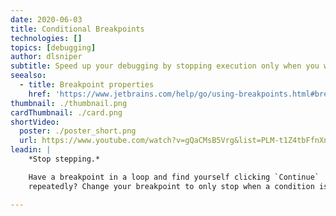 ```yaml
---
date: 2020-06-03
title: Conditional Breakpoints
technologies: []
topics: [debugging]
author: dlsniper
subtitle: Speed up your debugging by stopping execution only when you want to.
seealso:
  - title: Breakpoint properties
    href: 'https://www.jetbrains.com/help/go/using-breakpoints.html#breakpoint-properties'
thumbnail: ./thumbnail.png
cardThumbnail: ./card.png
shortVideo:
  poster: ./poster_short.png
  url: https://www.youtube.com/watch?v=gQaCMsB5Vrg&list=PLM-t1Z4tbFfnXnghmtk6WVz10_pivOw25&index=25&t=0s
leadin: |
    *Stop stepping.*

    Have a breakpoint in a loop and find yourself clicking `Continue`
    repeatedly? Change your breakpoint to only stop when a condition is met.

---
```

